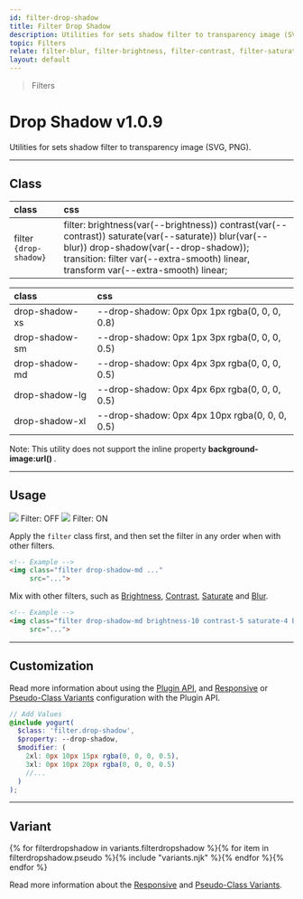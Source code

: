 ```yaml
---
id: filter-drop-shadow
title: Filter Drop Shadow
description: Utilities for sets shadow filter to transparency image (SVG, PNG).
topic: Filters
relate: filter-blur, filter-brightness, filter-contrast, filter-saturate, filter-invert
layout: default
---
```


> Filters

# Drop Shadow <span class="ml-1 px-2 py-1 text-sm text-gray-600 (dark)text-charcoal-100 bg-gray-300 (dark)bg-gray-600">v1.0.9</span>

Utilities for sets shadow filter to transparency image (SVG, PNG).

---

## Class

| <span class="px-3 py-1 text-white (dark)text-charcoal-100 bg-gray-700 (dark)bg-gray-600 rounded-full">class</span> | <span class="px-3 py-1 text-white (dark)text-charcoal-100 bg-gray-700 (dark)bg-gray-600 rounded-full">css</span> |
|:--|:--|
| filter `{drop-shadow}` | filter: brightness(var(--brightness)) contrast(var(--contrast)) saturate(var(--saturate)) blur(var(--blur)) drop-shadow(var(--drop-shadow)); transition: filter var(--extra-smooth) linear, transform var(--extra-smooth) linear; |

| <span class="px-3 py-1 text-white (dark)text-charcoal-100 bg-gray-700 (dark)bg-gray-600 rounded-full">class</span> | <span class="px-3 py-1 text-white (dark)text-charcoal-100 bg-gray-700 (dark)bg-gray-600 rounded-full">css</span> |
|:--|:--|
| drop-shadow-xs | --drop-shadow: 0px 0px 1px rgba(0, 0, 0, 0.8) |
| drop-shadow-sm | --drop-shadow: 0px 1px 3px rgba(0, 0, 0, 0.5) |
| drop-shadow-md | --drop-shadow: 0px 4px 3px rgba(0, 0, 0, 0.5) |
| drop-shadow-lg | --drop-shadow: 0px 4px 6px rgba(0, 0, 0, 0.5) |
| drop-shadow-xl | --drop-shadow: 0px 4px 10px rgba(0, 0, 0, 0.5) |

<y class="mt-2 mb-4 mx-4 p-3 border-l-8 border-orange-600 text-sm text-orange-600 (dark)text-orange-500 bg-orange-200 (dark)bg-orange-900">
  <span class="pr-1 font-semibold">
    Note:
  </span>
  This utility does not support the inline property
  <strong>
    background-image:url()
  </strong>.
</y>

---

## Usage

<y class="mx-2 my-2 mx-auto flex">
  <y class="max-w-sm">
    <img class="w-full h-48 object-contain object-center overflow-hidden"
         src="https://images.vexels.com/media/users/3/196998/isolated/preview/3421fa2cd778f85dfc33c72728b57d1e-tyrannosaurus-dino-cute-by-vexels.png">
    <y class="pt-2 text-sm text-center">
      Filter: OFF
    </y>
  </y>
  <y class="p-2 max-w-sm">
    <img class="filter drop-shadow-md w-full h-48 object-contain object-center overflow-hidden"
         src="https://images.vexels.com/media/users/3/196998/isolated/preview/3421fa2cd778f85dfc33c72728b57d1e-tyrannosaurus-dino-cute-by-vexels.png">
    <y class="pt-2 text-sm text-center">
      Filter: ON
    </y>
  </y>
</y>

Apply the `filter` class first, and then set the filter in any order when with other filters.

```html
<!-- Example -->
<img class="filter drop-shadow-md ..."
     src="...">
```

Mix with other filters, such as [Brightness](/filter-brightness/), [Contrast](/filter-contrast/), [Saturate](/filter/saturate) and [Blur](/filter-blur/).

```html
<!-- Example -->
<img class="filter drop-shadow-md brightness-10 contrast-5 saturate-4 blur-5 ..."
     src="...">
```

---

## Customization

Read more information about using the [Plugin API](/plugin-api/), and  [Responsive](/responsive) or [Pseudo-Class Variants](/pseudo-class-variants/) configuration with the Plugin API.

```scss
// Add Values
@include yogurt(
  $class: 'filter.drop-shadow',
  $property: --drop-shadow,
  $modifier: (
    2xl: 0px 10px 15px rgba(0, 0, 0, 0.5),
    3xl: 0px 10px 20px rgba(0, 0, 0, 0.5)
    //...
  )
);
```

---

## Variant

<y class="flex flex-gap-2 flex-wrap justify-start items-center">{% for filterdropshadow in variants.filterdropshadow %}{% for item in filterdropshadow.pseudo %}{% include "variants.njk" %}{% endfor %}{% endfor %}</y>

Read more information about the [Responsive](/responsive) and [Pseudo-Class Variants](/pseudo-class-variants/).


